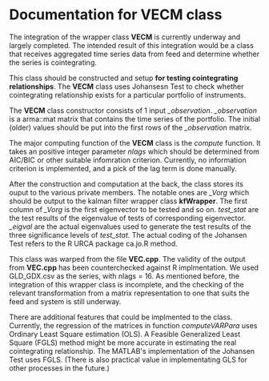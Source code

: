 # Documentation for VECM class

The integration of the wrapper class **VECM** is currently underway and largely completed. The intended result of this integration would be a class that receives aggregated time series data from feed and determine whether the series is cointegrating.

This class should be constructed and setup **for testing cointegrating relationships**. The **VECM** class uses Johansesn Test to check whether cointegrating relationship exists for a particular portfolio of instruments.

The **VECM** class constructor consists of 1 input *_observation*. *_observation* is a arma::mat matrix that contains the time series of the portfolio. The initial (older) values should be put into the first rows of the *_observation* matrix.

The major computing function of the **VECM** class is the *compute* function. It takes an positive integer parameter *nlags* which should be determined from AIC/BIC or other suitable infomration criterion. Currently, no information criterion is implemented, and a pick of the lag term is done manually.

After the construction and computation at the back, the class stores its ouput to the various private members. The notable ones are *_Vorg* which should be output to the kalman filter wrapper class **kfWrapper**. The first column of *_Vorg* is the first eigenvector to be tested and so on. *test_stat* are the test results of the eigenvalue of tests of corresponding eigenvector. *_eigval* are the actual eigenvalues used to generate the test results of the three significance levels of *test_stat*. The actual coding of the Johansen Test refers to the R URCA package ca.jo.R method.

This class was warped from the file **VEC.cpp**. The validity of the output from **VEC.cpp** has been counterchecked against R implmentation. We used GLD_GDX.csv as the series, with nlags = 16. As mentioned before, the integration of this wrapper class is incomplete, and the checking of the relevant transformation from a matrix representation to one that suits the feed and system is still underway.

There are additional features that could be implmented to the class. Currently, the regression of the matrices in function *computeVARPara* uses Ordinary Least Square estimation (OLS). A Feasible Generalized Least Square (FGLS) method might be more accurate in estimating the real cointegrating relationship. The MATLAB's implementation of the Johansen Test uses FGLS. (There is also practical value in implementating GLS for other processes in the future.) 